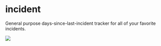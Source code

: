 incident
========

General purpose days-since-last-incident tracker for all of your favorite incidents.

![](https://dl.dropboxusercontent.com/s/3cwtewoys4q7yy7/Photo%20Apr%2005%2C%2011%2033%2043%20PM.png)

